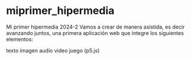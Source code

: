 # miprimer_hipermedia
Mi primer hipermedia 2024-2
Vamos a crear de manera asistida, es decir avanzando juntos, una primera aplicación web que integre los siguientes elementos:

texto
imagen
audio
video
juego (p5.js)